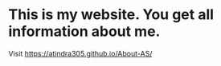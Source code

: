 # This is my website. You get all information about me.

Visit https://atindra305.github.io/About-AS/
